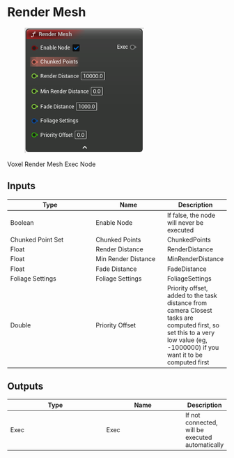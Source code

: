# Render Mesh

<div align="left" data-full-width="false">

<figure><img src="Render_Mesh.png" alt=""><figcaption></figcaption></figure>

</div>

Voxel Render Mesh Exec Node

## Inputs

<table>
<thead><tr><th width="250">Type</th><th width="200">Name</th><th>Description</th></tr></thead>
<tbody>
<tr><td>Boolean</td><td>Enable Node</td><td>If false, the node will never be executed</td></tr>
<tr><td>Chunked Point Set</td><td>Chunked Points</td><td>ChunkedPoints</td></tr>
<tr><td>Float</td><td>Render Distance</td><td>RenderDistance</td></tr>
<tr><td>Float</td><td>Min Render Distance</td><td>MinRenderDistance</td></tr>
<tr><td>Float</td><td>Fade Distance</td><td>FadeDistance</td></tr>
<tr><td>Foliage Settings</td><td>Foliage Settings</td><td>FoliageSettings</td></tr>
<tr><td>Double</td><td>Priority Offset</td><td>Priority offset, added to the task distance from camera
Closest tasks are computed first, so set this to a very low value (eg, -1000000) if you want it to be computed first</td></tr>
</tbody>
</table>

## Outputs

<table>
<thead><tr><th width="250">Type</th><th width="200">Name</th><th>Description</th></tr></thead>
<tbody>
<tr><td>Exec</td><td>Exec</td><td>If not connected, will be executed automatically</td></tr>
</tbody>
</table>